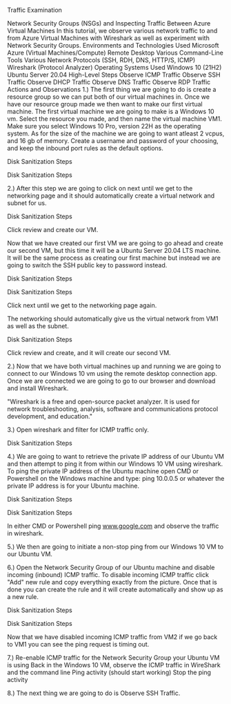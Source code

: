 Traffic Examination

Network Security Groups (NSGs) and Inspecting Traffic Between Azure Virtual Machines
In this tutorial, we observe various network traffic to and from Azure Virtual Machines with Wireshark as well as experiment with Network Security Groups.
Environments and Technologies Used
Microsoft Azure (Virtual Machines/Compute)
Remote Desktop
Various Command-Line Tools
Various Network Protocols (SSH, RDH, DNS, HTTP/S, ICMP)
Wireshark (Protocol Analyzer)
Operating Systems Used
Windows 10 (21H2)
Ubuntu Server 20.04
High-Level Steps
Observe ICMP Traffic
Observe SSH Traffic
Observe DHCP Traffic
Observe DNS Traffic
Observe RDP Traffic
Actions and Observations
1.) The first thing we are going to do is create a resource group so we can put both of our virtual machines in. Once we have our resource group made we then want to make our first virtual machine. The first virtual machine we are going to make is a Windows 10 vm. Select the resource you made, and then name the virtual machine VM1. Make sure you select Windows 10 Pro, version 22H as the operating system. As for the size of the machine we are going to want atleast 2 vcpus, and 16 gb of memory. Create a username and password of your choosing, and keep the inbound port rules as the default options.

Disk Sanitization Steps


Disk Sanitization Steps


2.) After this step we are going to click on next until we get to the networking page and it should automatically create a virtual network and subnet for us.

Disk Sanitization Steps


Click review and create our VM.

Now that we have created our first VM we are going to go ahead and create our second VM, but this time it will be a Ubuntu Server 20.04 LTS machine. It will be the same process as creating our first machine but instead we are going to switch the SSH public key to password instead.

Disk Sanitization Steps


Disk Sanitization Steps


Click next until we get to the networking page again.

The networking should automatically give us the virtual network from VM1 as well as the subnet.

Disk Sanitization Steps


Click review and create, and it will create our second VM.

2.) Now that we have both virtual machines up and running we are going to connect to our Windows 10 vm using the remote desktop connection app. Once we are connected we are going to go to our browser and download and install Wireshark.

"Wireshark is a free and open-source packet analyzer. It is used for network troubleshooting, analysis, software and communications protocol development, and education."

3.) Open wireshark and filter for ICMP traffic only.

Disk Sanitization Steps


4.) We are going to want to retrieve the private IP address of our Ubuntu VM and then attempt to ping it from within our Windows 10 VM using wireshark. To ping the private IP address of the Ubuntu machine open CMD or Powershell on the Windows machine and type: ping 10.0.0.5 or whatever the private IP address is for your Ubuntu machine.

Disk Sanitization Steps


Disk Sanitization Steps


In either CMD or Powershell ping www.google.com and observe the traffic in wireshark.

5.) We then are going to initiate a non-stop ping from our Windows 10 VM to our Ubuntu VM.

6.) Open the Network Security Group of our Ubuntu machine and disable incoming (inbound) ICMP traffic. To disable incoming ICMP traffic click "Add" new rule and copy everything exactly from the picture. Once that is done you can create the rule and it will create automatically and show up as a new rule.

Disk Sanitization Steps


Disk Sanitization Steps


Now that we have disabled incoming ICMP traffic from VM2 if we go back to VM1 you can see the ping request is timing out.

7.) Re-enable ICMP traffic for the Network Security Group your Ubuntu VM is using Back in the Windows 10 VM, observe the ICMP traffic in WireShark and the command line Ping activity (should start working) Stop the ping activity

8.) The next thing we are going to do is Observe SSH Traffic.
